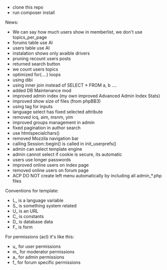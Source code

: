 - clone this repo
- run composer install


News:
- We can say how much users show in memberlist, we don't use topics_per_page
- forums table use AI
- users table use AI
- instalation shows only avaible drivers
- pruning recount users posts
- returned search button
- we count users topics
- optimized for(....) loops
- using dibi
- using inner join instead of SELECT * FROM a, b ....
- added DB Maintenance mod
- improved admin index (my own improved Advanced Admin Index Stats)
- improved show size of files (from phpBB3)
- using <label> tag for inputs
- language select has fixed selected attribute
- removed icq, aim, msnm, yim
- improved groups management in admin
- fixed pagination in author search
- use htmlspecialchars()
- removed Mozzila navigation bar
- calling Session::begin() is called in init_userprefs()
- admin can select template engine
- admin cannot select if cookie is secure, its automatic
- users use longer passwords  
- improved online users on index page
- removed online users on forum page 
- ACP DO NOT create left menu automatically by including all admin_*.php files 
  
Conventions for template:  
- L_ is a language variable
- S_ is something system related
- U_ is an URL
- C_ is constants
- D_ is database data
- F_ is form

For permissions (acl) it's like this:
- u_ for user permissions
- m_ for moderator permissions
- a_ for admin permissions
- f_ for forum specific permissions
